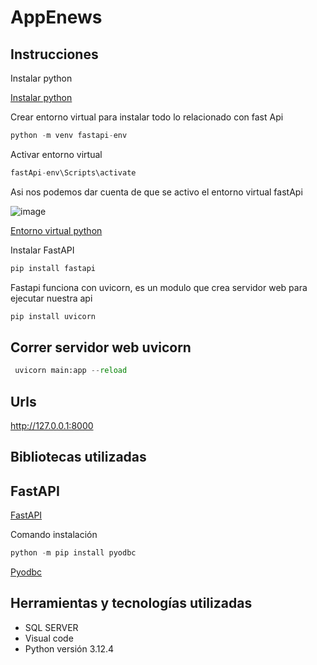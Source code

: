 # AppEnews

## Instrucciones

Instalar python

[Instalar python](https://www.python.org/downloads/)

Crear entorno virtual para instalar todo lo relacionado con fast Api

```python
python -m venv fastapi-env
```

Activar entorno virtual

```python
fastApi-env\Scripts\activate
```

Asi nos podemos dar cuenta de que se activo el entorno virtual fastApi

![image](https://github.com/AliciaGaona/appEnews/assets/99162884/0417f7f5-43fa-4268-b0da-49269e220785)


[Entorno virtual python](https://docs.python.org/es/3/tutorial/venv.html#creating-virtual-environments)


Instalar FastAPI

```python
pip install fastapi
```

Fastapi funciona con uvicorn, es un modulo que crea servidor web para ejecutar nuestra api

```python
pip install uvicorn
```


## Correr servidor web uvicorn

```python
 uvicorn main:app --reload
```

## Urls

http://127.0.0.1:8000



## Bibliotecas utilizadas

## FastAPI

[FastAPI](https://fastapi.tiangolo.com/)




Comando instalación

```python
python -m pip install pyodbc
```

[Pyodbc](https://learn.microsoft.com/es-es/sql/connect/python/pyodbc/python-sql-driver-pyodbc?view=sql-server-ver16)


## Herramientas y tecnologías utilizadas


* SQL SERVER
* Visual code
* Python versión 3.12.4
